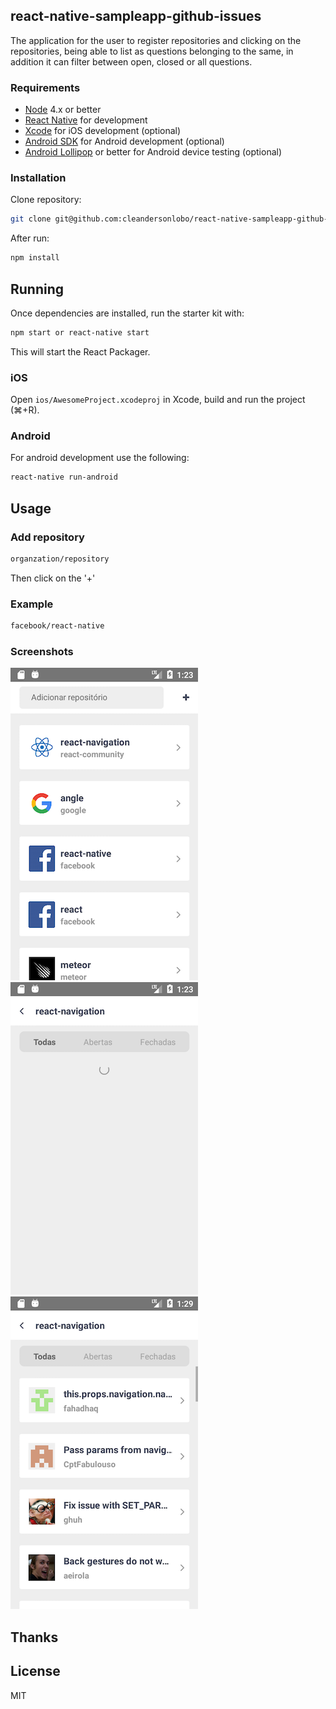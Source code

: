 ## react-native-sampleapp-github-issues
The application for the user to register repositories and clicking on the repositories, being able to list as questions belonging to the same, in addition it can filter between open, closed or all questions.

### Requirements

- [Node](https://nodejs.org) 4.x or better
- [React Native](http://facebook.github.io/react-native/docs/getting-started.html) for development
- [Xcode](https://developer.apple.com/xcode/) for iOS development (optional)
- [Android SDK](https://developer.android.com/sdk/) for Android development (optional)
- [Android Lollipop](https://www.android.com/versions/lollipop-5-0/) or better for Android device testing (optional)

### Installation

Clone repository:
```sh
git clone git@github.com:cleandersonlobo/react-native-sampleapp-github-issues.git
```
After run:
```sh
npm install
```

## Running

Once dependencies are installed, run the starter kit with:

```sh
npm start or react-native start
```

This will start the React Packager.

### iOS

Open `ios/AwesomeProject.xcodeproj` in Xcode, build and run the project (⌘+R).

### Android

For android development use the following:

```sh
react-native run-android
```
## Usage 

### Add repository
```sh
organzation/repository
```
Then click on the '+'

### Example
```sh
facebook/react-native
```

### Screenshots
![Repositories List](./screenshots/repositories_list.png "Repositories List")
![Loading Issues List](./screenshots/loading_issues.png "Loading Issues List")
![Issues List](./screenshots/issues_list.png "Issues List")

## Thanks 

## License

MIT